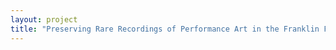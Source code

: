 ```yaml
--- 
layout: project 
title: "Preserving Rare Recordings of Performance Art in the Franklin Furnace Video Collection" 
---
```



